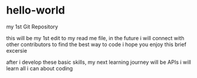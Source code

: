 # hello-world
my 1st Git Repository

this will be my 1st edit to my read me file, in the future i will connect with other contributors to find the best way to code
i hope you enjoy this brief excersie

after i develop these basic skills, my next learning journey will be APIs
i will learn all i can about coding
